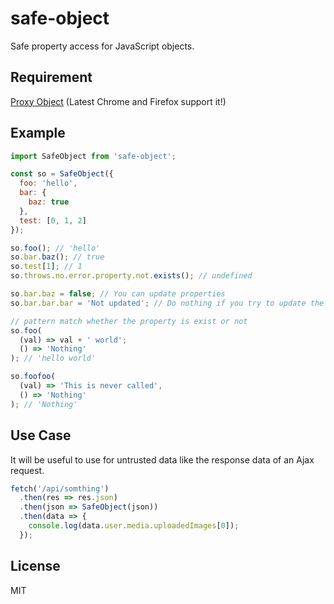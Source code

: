 # safe-object

Safe property access for JavaScript objects.

## Requirement

[Proxy Object](https://developer.mozilla.org/en-US/docs/Web/JavaScript/Reference/Global_Objects/Proxy)
(Latest Chrome and Firefox support it!)

## Example

```js
import SafeObject from 'safe-object';

const so = SafeObject({
  foo: 'hello',
  bar: {
    baz: true
  },
  test: [0, 1, 2]
});

so.foo(); // 'hello'
so.bar.baz(); // true
so.test[1]; // 1
so.throws.no.error.property.not.exists(); // undefined

so.bar.baz = false; // You can update properties
so.bar.bar.bar = 'Not updated'; // Do nothing if you try to update the property not exists

// pattern match whether the property is exist or not
so.foo(
  (val) => val + ' world';
  () => 'Nothing'
); // 'hello world'

so.foofoo(
  (val) => 'This is never called',
  () => 'Nothing'
); // 'Nothing'
```

## Use Case

It will be useful to use for untrusted data like the response data of an Ajax request.

```js
fetch('/api/somthing')
  .then(res => res.json)
  .then(json => SafeObject(json))
  .then(data => {
    console.log(data.user.media.uploadedImages[0]);
  });
```

## License

MIT
